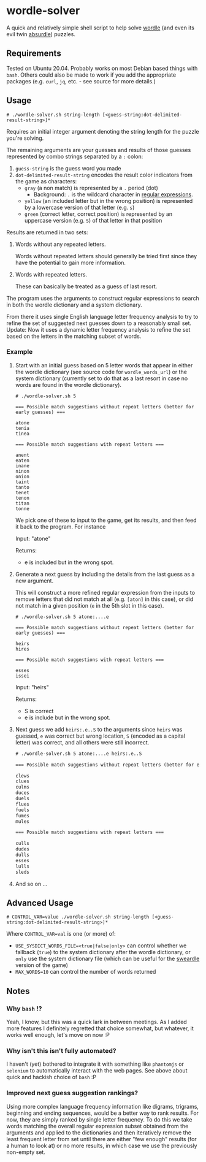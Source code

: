 # wordle-solver

A quick and relatively simple shell script to help solve [wordle](https://wordlegame.org/) (and even its evil twin [absurdle](https://qntm.org/files/wordle/index.html)) puzzles.

## Requirements

Tested on Ubuntu 20.04.
Probably works on most Debian based things with `bash`.
Others could also be made to work if you add the appropriate packages (e.g. `curl`, `jq`, etc. - see source for more details.)

## Usage

```text
# ./wordle-solver.sh string-length [<guess-string:dot-delimited-result-string>]*
```

Requires an initial integer argument denoting the string length for the puzzle you're solving.

The remaining arguments are your guesses and results of those guesses represented by combo strings separated by a `:` colon:

1. `guess-string` is the guess word you made
2. `dot-delimited-result-string` encodes the result color indicators from the game as characters:
    - `gray` (a non match) is represented by a `.` period (dot)
        - Background: `.` is the wildcard character in [regular expressions](https://en.wikipedia.org/wiki/Regular_expression#POSIX_basic_and_extended).
    - `yellow` (an included letter but in the wrong position) is represented by a lowercase version of that letter (e.g. `s`)
    - `green` (correct letter, correct position) is represented by an uppercase version (e.g. `S`) of that letter in that position

Results are returned in two sets:

1. Words without any repeated letters.

    Words without repeated letters should generally be tried first since they have the potential to gain more information.

2. Words with repeated letters.

    These can basically be treated as a guess of last resort.

The program uses the arguments to construct regular expressions to search in both the wordle dictionary and a system dictionary.

From there it uses single English language letter frequency analysis to try to refine the set of suggested next guesses down to a reasonably small set. \
Update: Now it uses a dynamic letter frequency analysis to refine the set based on the letters in the matching subset of words.

### Example

1. Start with an initial guess based on 5 letter words that appear in either the wordle dictionary (see source code for `wordle_words_url`) or the system dictionary (currently set to do that as a last resort in case no words are found in the wordle dictionary).

    ```text
    # ./wordle-solver.sh 5

    === Possible match suggestions without repeat letters (better for early guesses) ===

    atone
    tenia
    tinea

    === Possible match suggestions with repeat letters ===

    anent
    eaten
    inane
    ninon
    onion
    taint
    tanto
    tenet
    tenon
    titan
    tonne
    ```

    We pick one of these to input to the game, get its results, and then feed it back to the program.  For instance

    Input: "atone"

    Returns:
    - e is included but in the wrong spot.

2. Generate a next guess by including the details from the last guess as a new argument.

    This will construct a more refined regular expression from the inputs to remove letters that did not match at all (e.g. `[aton]` in this case), or did not match in a given position (`e` in the 5th slot in this case).

    ```text
    # ./wordle-solver.sh 5 atone:....e

    === Possible match suggestions without repeat letters (better for early guesses) ===

    heirs
    hires

    === Possible match suggestions with repeat letters ===

    esses
    issei
    ```

    Input: "heirs"

    Returns:
    - S is correct
    - e is include but in the wrong spot.

3. Next guess we add `heirs:.e..S` to the arguments since `heirs` was guessed, `e` was correct but wrong location, `S` (encoded as a capital letter) was correct, and all others were still incorrect.

    ```txt
    # ./wordle-solver.sh 5 atone:....e heirs:.e..S

    === Possible match suggestions without repeat letters (better for early guesses) ===

    clews
    clues
    culms
    duces
    duels
    flues
    fuels
    fumes
    mules

    === Possible match suggestions with repeat letters ===

    culls
    dudes
    dulls
    esses
    lulls
    sleds
    ```

4. And so on ...

## Advanced Usage

```text
# CONTROL_VAR=value ./wordle-solver.sh string-length [<guess-string:dot-delimited-result-string>]*
```

Where `CONTROL_VAR=val` is one (or more) of:

- `USE_SYSDICT_WORDS_FILE=<true|false|only>` can control whether we fallback (`true`) to the system dictionary after the wordle dictionary, or `only` use the system dictionary file (which can be useful for the [sweardle](https://sweardle.com/) version of the game)
- `MAX_WORDS=10` can control the number of words returned

## Notes

### Why `bash` !?

Yeah, I know, but this was a quick lark in between meetings.  As I added more features I definitely regretted that choice somewhat, but whatever, it works well enough, let's move on now :P

### Why isn't this isn't fully automated?

I haven't (yet) bothered to integrate it with something like `phantomjs` or `selenium` to automatically interact with the web pages.  See above about quick and hackish choice of `bash` :P

### Improved next guess suggestion rankings?

Using more complex language frequency information like digrams, trigrams, beginning and ending sequences, would be a better way to rank results.
For now, they are simply ranked by single letter frequency.
To do this we take words matching the overall regular expression subset obtained from the arguments and applied to the dictionaries and then iteratively remove the least frequent letter from set until there are either "few enough" results (for a human to look at) or no more results, in which case we use the previously non-empty set.
